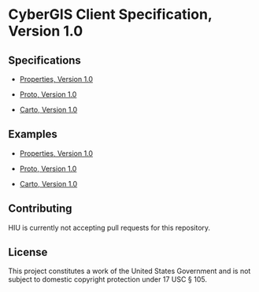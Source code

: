 CyberGIS Client Specification, Version 1.0
================

## Specifications

- [Properties, Version 1.0](https://github.com/state-hiu/cybergis-client-spec/blob/master/1.0/cybergis-client-spec-properties-1.0.md)

- [Proto, Version 1.0](https://github.com/state-hiu/cybergis-client-spec/blob/master/1.0/cybergis-client-spec-proto-1.0.md)

- [Carto, Version 1.0](https://github.com/state-hiu/cybergis-client-spec/blob/master/1.0/cybergis-client-spec-carto-1.0.md)

 
## Examples

- [Properties, Version 1.0](https://github.com/state-hiu/cybergis-client-spec/blob/master/1.0/cybergis-client-example-properties-1.0.json)

- [Proto, Version 1.0](https://github.com/state-hiu/cybergis-client-spec/blob/master/1.0/cybergis-client-example-proto-1.0.json)

- [Carto, Version 1.0](https://github.com/state-hiu/cybergis-client-spec/blob/master/1.0/cybergis-client-example-carto-1.0.json)

## Contributing

HIU is currently not accepting pull requests for this repository.

## License
This project constitutes a work of the United States Government and is not subject to domestic copyright protection under 17 USC § 105.
